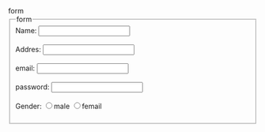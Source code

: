 <html>
  <head>
    form
  </head>
<body>
   <form>
      <fieldset>
      <legend>form</legend>
      Name:
      <input type="test"/>
      <br/>
      <br/>
      Addres:
      <input type="test"/>
      <br/>
      <br/>
      email:
      <input type="test"/>
       <br/>
      <br/>
      password:
      <input type="test"/>
       <br/>
      <br/>
      Gender:
      <input type="radio" value="m" name="gender"/>male
      <input type="radio" value="m" name="gender"/>femail
       <br/>
      <br/>
      </fieldset>
   </form>
</body>
</html>
